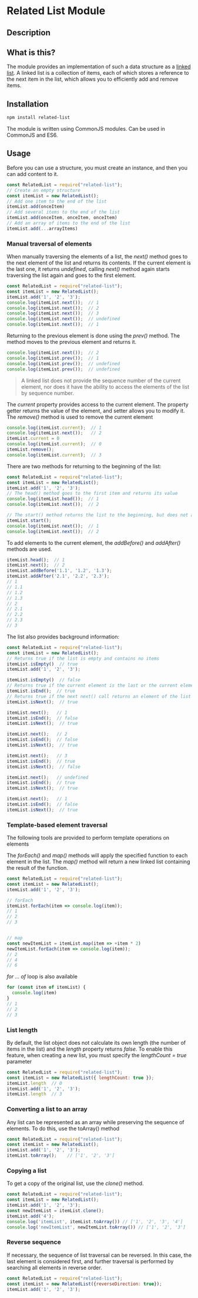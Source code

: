 # Related List Module

## Description

## What is this?

The module provides an implementation of such a data structure as a [linked list](https://en.wikipedia.org/wiki/Linked_list). A linked list is a collection of items, each of which stores a reference to the next item in the list, which allows you to efficiently add and remove items.

## Installation

```bash
npm install related-list
```

The module is written using CommonJS modules. Can be used in CommonJS and ES6.

## Usage

Before you can use a structure, you must create an instance, and then you can add content to it.

```js
const RelatedList = require("related-list");
// Create an empty structure
const itemList = new RelatedList();
// Add one item to the end of the list
itemList.add(onceItem)
// Add several items to the end of the list
itemList.add(onceItem, onceItem, onceItem)
// Add an array of items to the end of the list
itemList.add(...arrayItems)
```

### Manual traversal of elements
When manually traversing the elements of a list, the *next()* method goes to the next element of the list and returns its contents. If the current element is the last one, it returns *undefined*, calling *next()* method again starts traversing the list again and goes to the first element.

```js
const RelatedList = require("related-list");
const itemList = new RelatedList();
itemList.add('1', '2', '3');
console.log(itemList.next());  // 1
console.log(itemList.next());  // 2
console.log(itemList.next());  // 3
console.log(itemList.next());  // undefined
console.log(itemList.next());  // 1
```

Returning to the previous element is done using the *prev()* method. The method moves to the previous element and returns it.

```js
console.log(itemList.next());  // 2
console.log(itemList.prev());  // 1
console.log(itemList.prev());  // undefined
console.log(itemList.prev());  // undefined
```

> A linked list does not provide the sequence number of the current element, nor does it have the ability to access the elements of the list by sequence number.

The *current* property provides access to the current element. The property getter returns the value of the element, and setter allows you to modify it. The *remove()* method is used to remove the current element

```js
console.log(itemList.current);  // 1
console.log(itemList.next());   // 2
itemList.current = 0
console.log(itemList.current);  // 0
itemList.remove();
console.log(itemList.current);  // 3
```

There are two methods for returning to the beginning of the list:

```js
const RelatedList = require("related-list");
const itemList = new RelatedList();
itemList.add('1', '2', '3');
// The head() method goes to the first item and returns its value
console.log(itemList.head());  // 1
console.log(itemList.next());  // 2

// The start() method returns the list to the beginning, but does not assign the current item. This method is used to call the next() method sequentially
itemList.start();
console.log(itemList.next());  // 1
console.log(itemList.next());  // 2
```

To add elements to the current element, the *addBefore()* and *addAfter()* methods are used.

```js
itemList.head();  // 1
itemList.next();  // 2
itemList.addBefore('1.1', '1.2', '1.3');
itemList.addAfter('2.1', '2.2', '2.3');
// 1
// 1.1
// 1.2
// 1.3
// 2
// 2.1
// 2.2
// 2.3
// 3
```


The list also provides background information:

```js
const RelatedList = require("related-list");
const itemList = new RelatedList();
// Returns true if the list is empty and contains no items
itemList.isEmpty()  // true
itemList.add('1', '2', '3');

itemList.isEmpty()  // false
// Returns true if the current element is the last or the current element is not selected
itemList.isEnd();  // true
// Returns true if the next next() call returns an element of the list
itemList.isNext();  // true

itemList.next();   // 1
itemList.isEnd();  // false
itemList.isNext();  // true

itemList.next();   // 2
itemList.isEnd();  // false
itemList.isNext();  // true

itemList.next();   // 3
itemList.isEnd();  // true
itemList.isNext();  // false

itemList.next();   // undefined
itemList.isEnd();  // true
itemList.isNext();  // true

itemList.next();   // 1
itemList.isEnd();  // false
itemList.isNext();  // true
```

### Template-based element traversal

The following tools are provided to perform template operations on elements

The *forEach()* and *map()* methods will apply the specified function to each element in the list. The *map()* method will return a new linked list containing the result of the function.


```js
const RelatedList = require("related-list");
const itemList = new RelatedList();
itemList.add('1', '2', '3');

// forEach
itemList.forEach(item => console.log(item));
// 1
// 2
// 3


// map
const newItemList = itemList.map(item => +item * 2)
newItemList.forEach(item => console.log(item));
// 2
// 4
// 6
```

*for ... of* loop is also available

```js
for (const item of itemList) {
  console.log(item)
}
// 1
// 2
// 3
```

### List length

By default, the list object does not calculate its own length (the number of items in the list) and the *length* property returns *false*. To enable this feature, when creating a new list, you must specify the *lengthCount = true* parameter

```js
const RelatedList = require("related-list");
const itemList = new RelatedList({ lengthCount: true });
itemList.length  // 0
itemList.add('1', '2', '3');
itemList.length  // 3
```

### Converting a list to an array

Any list can be represented as an array while preserving the sequence of elements. To do this, use the toArray() method

```js
const RelatedList = require("related-list");
const itemList = new RelatedList();
itemList.add('1', '2', '3');
itemList.toArray();    // ['1', '2', '3']
```

### Copying a list

To get a copy of the original list, use the *clone()* method.

```js
const RelatedList = require("related-list");
const itemList = new RelatedList();
itemList.add('1', '2', '3');
const newItemList = itemList.clone(); 
itemList.add('4');
console.log('itemList', itemList.toArray()) // ['1', '2', '3', '4']
console.log('newItemList', newItemList.toArray()) // ['1', '2', '3']
```

### Reverse sequence

If necessary, the sequence of list traversal can be reversed. In this case, the last element is considered first, and further traversal is performed by searching all elements in reverse order.

```js
const RelatedList = require("related-list");
const itemList = new RelatedList({reverseDirection: true});
itemList.add('1', '2', '3');
```